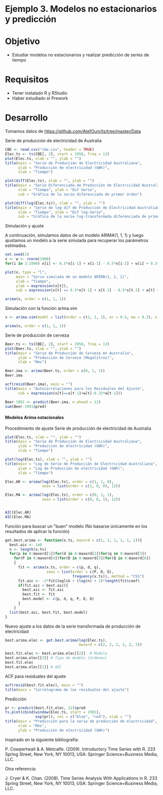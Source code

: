 # Ejemplo 3. Modelos no estacionarios y predicción

# Objetivo

- Estudiar modelos no estacionarios y realizar predicción de series de tiempo

# Requisitos

- Tener instalado R y RStudio
- Haber estudiado el Prework

# Desarrollo

Tomamos datos de https://github.com/AtefOuni/ts/tree/master/Data
    
Serie de producción de electricidad de Australia

```R
CBE <- read.csv("cbe.csv", header = TRUE)
Elec.ts <- ts(CBE[, 3], start = 1958, freq = 12)
plot(Elec.ts, xlab = "", ylab = "")
title(main = "Serie de Producción de Electricidad Australiana",
      ylab = "Producción de electricidad (GWh)",
      xlab = "Tiempo")
```

```R
plot(diff(Elec.ts), xlab = "", ylab = "")
title(main = "Serie Diferenciada de Producción de Electricidad Australiana",
      xlab = "Tiempo", ylab = "Dif Serie",
      sub = "Gráfica de la serie diferenciada de primer órden")
```

```R
plot(diff(log(Elec.ts)), xlab = "", ylab = "")
title(main = "Serie de log dif de Producción de Electricidad Australiana",
      xlab = "Tiempo", ylab = "Dif log-Serie",
      sub = "Gráfica de la serie log-transformada diferenciada de primer órden")
```

Simulación y ajuste

A continuación, simulamos datos de un modelo ARIMA(1, 1, 1) y luego ajustamos un modelo a la serie simulada para recuperar los parámetros estimados.

```R
set.seed(1)
x <- w <- rnorm(1000)
for(i in 3:1000) x[i] <- 0.5*x[i-1] + x[i-1] - 0.5*x[i-2] + w[i] + 0.3*w[i-1]
```

```R
plot(x, type = "l", 
     main = "Serie simulada de un modelo ARIMA(1, 1, 1)",
     xlab = "Tiempo",
     ylab = expression(x[t]),
     sub = expression(x[t] == 0.5*x[t-1] + x[t-1] - 0.5*x[t-2] + w[t] + 0.3*w[t-1]))
```

```R
arima(x, order = c(1, 1, 1))
```

Simulación con la función arima.sim

```R
x <- arima.sim(model = list(order = c(1, 1, 1), ar = 0.5, ma = 0.3), n = 1000)
```

```R
arima(x, order = c(1, 1, 1))
```

Serie de producción de cerveza

```R
Beer.ts <- ts(CBE[, 2], start = 1958, freq = 12)
plot(Beer.ts, xlab = "", ylab = "")
title(main = "Serie de Producción de Cerveza en Australia",
      ylab = "Producción de Cerveza (Megalitros)",
      xlab = "Mes")
```

```R
Beer.ima <- arima(Beer.ts, order = c(0, 1, 1))
Beer.ima
```

```R
acf(resid(Beer.ima), main = "")
title(main = "Autocorrelaciones para los Residuales del Ajuste",
      sub = expression(x[t]==x[t-1]+w[t]-0.33*w[t-1]))
```

```R
Beer.1991 <- predict(Beer.ima, n.ahead = 12)
sum(Beer.1991$pred)
```

#### Modelos Arima estacionales

Procedimiento de ajuste
Serie de producción de electricidad de Australia

```R
plot(Elec.ts, xlab = "", ylab = "")
title(main = "Serie de Producción de Electricidad Australiana",
      ylab = "Producción de electricidad (GWh)",
      xlab = "Tiempo")
```

```R
plot(log(Elec.ts), xlab = "", ylab = "")
title(main = "Log de Serie de Producción de Electricidad Australiana",
      ylab = "Log de Producción de electricidad (GWh)",
      xlab = "Tiempo")
```

```R
Elec.AR <- arima(log(Elec.ts), order = c(1, 1, 0), 
                 seas = list(order = c(1, 0, 0), 12))

Elec.MA <- arima(log(Elec.ts), order = c(0, 1, 1),
                 seas = list(order = c(0, 0, 1), 12))


AIC(Elec.AR)
AIC(Elec.MA)
```

Función para buscar un "buen" modelo (No basarse únicamente en los resultados de aplicar la función)

```R
get.best.arima <- function(x.ts, maxord = c(1, 1, 1, 1, 1, 1)){
  best.aic <- 1e8
  n <- length(x.ts)
  for(p in 0:maxord[1])for(d in 0:maxord[2])for(q in 0:maxord[3])
    for(P in 0:maxord[4])for(D in 0:maxord[5])for(Q in 0:maxord[6])
    {
      fit <- arima(x.ts, order = c(p, d, q),
                   seas = list(order = c(P, D, Q),
                               frequency(x.ts)), method = "CSS")
      fit.aic <- -2*fit$loglik + (log(n) + 1)*length(fit$coef)
      if(fit.aic < best.aic){
        best.aic <- fit.aic
        best.fit <- fit
        best.model <- c(p, d, q, P, D, Q)
      }
    }
  list(best.aic, best.fit, best.model)
}
```

Nuevo ajuste a los datos de la serie transformada de producción de electricidad

```R
best.arima.elec <- get.best.arima(log(Elec.ts),
                                  maxord = c(2, 2, 2, 2, 2, 2))

best.fit.elec <- best.arima.elec[[2]]  # Modelo
best.arima.elec[[3]] # Tipo de modelo (órdenes)
best.fit.elec
best.arima.elec[[1]] # AIC
```

ACF para residuales del ajuste

```R
acf(resid(best.fit.elec), main = "")
title(main = "Correlograma de los residuales del ajuste")
```

Predicción

```R
pr <- predict(best.fit.elec, 12)$pred 
ts.plot(cbind(window(Elec.ts, start = 1981),
              exp(pr)), col = c("blue", "red"), xlab = "")
title(main = "Predicción para la serie de producción de electricidad",
      xlab = "Mes",
      ylab = "Producción de electricidad (GWh)")
```

Inspirado en la siguiente bibliografía:

P. Cowpertwait & A. Metcalfe. (2009). Introductory Time Series with R. 233 Spring Street, New York, NY 10013, USA: Springer Science+Business Media, LLC.

Otra referencia:

J. Cryer & K. Chan. (2008). Time Series Analysis With Applications in R. 233 Spring Street, New York, NY 10013, USA: Springer Science+Business Media, LLC.


